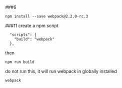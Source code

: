 
###6
```
npm install --save webpack@2.2.0-rc.3
```
###11
create a npm script
```
  "scripts": {
    "build": "webpack"
  },
```
then
```
npm run build
```
do not run this, it will run webpack in globally installed
```
webpack
```